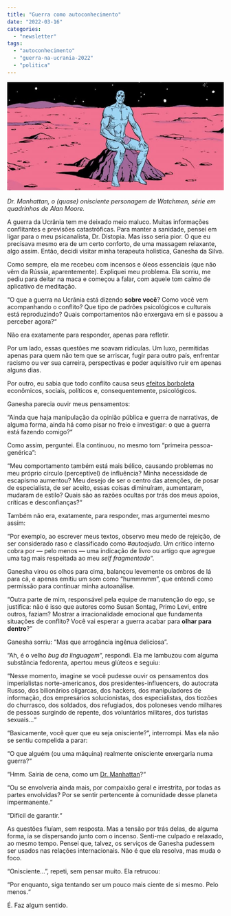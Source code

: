 ```yaml
---
title: "Guerra como autoconhecimento"
date: "2022-03-16"
categories: 
  - "newsletter"
tags: 
  - "autoconhecimento"
  - "guerra-na-ucrania-2022"
  - "politica"
---
```


![dr-manhattan(1).jpg](images/57fcb0e0-010d-4ca3-b886-ab0a3b6dd336.jpg)

_Dr. Manhattan, o (quase) onisciente personagem de Watchmen, série em quadrinhos de Alan Moore._

A guerra da Ucrânia tem me deixado meio maluco. Muitas informações conflitantes e previsões catastróficas. Para manter a sanidade, pensei em ligar para o meu psicanalista, Dr. Distopia. Mas isso seria pior. O que eu precisava mesmo era de um certo conforto, de uma massagem relaxante, algo assim. Então, decidi visitar minha terapeuta holística, Ganesha da Silva.

Como sempre, ela me recebeu com incensos e óleos essenciais (que não vêm da Rússia, aparentemente). Expliquei meu problema. Ela sorriu, me pediu para deitar na maca e começou a falar, com aquele tom calmo de aplicativo de meditação.

“O que a guerra na Ucrânia está dizendo **sobre você**? Como você vem acompanhando o conflito? Que tipo de padrões psicológicos e culturais está reproduzindo? Quais comportamentos não enxergava em si e passou a perceber agora?“

Não era exatamente para responder, apenas para refletir.

Por um lado, essas questões me soavam ridículas. Um luxo, permitidas apenas para quem não tem que se arriscar, fugir para outro país, enfrentar racismo ou ver sua carreira, perspectivas e poder aquisitivo ruir em apenas alguns dias.

Por outro, eu sabia que todo conflito causa seus [efeitos borboleta](https://en.wikipedia.org/wiki/Butterfly_effect) econômicos, sociais, políticos e, consequentemente, psicológicos.

Ganesha parecia ouvir meus pensamentos:

“Ainda que haja manipulação da opinião pública e guerra de narrativas, de alguma forma, ainda há como pisar no freio e investigar: o que a guerra está fazendo comigo?“

Como assim, perguntei. Ela continuou, no mesmo tom “primeira pessoa-genérica”:

“Meu comportamento também está mais bélico, causando problemas no meu próprio círculo (perceptível) de influência? Minha necessidade de escapismo aumentou? Meu desejo de ser o centro das atenções, de posar de especialista, de ser aceito, essas coisas diminuíram, aumentaram, mudaram de estilo? Quais são as razões ocultas por trás dos meus apoios, críticas e desconfianças?“

Também não era, exatamente, para responder, mas argumentei mesmo assim:

“Por exemplo, ao escrever meus textos, observo meu medo de rejeição, de ser considerado raso e classificado como _#autoajuda_. Um crítico interno cobra por — pelo menos — uma indicação de livro ou artigo que agregue uma tag mais respeitada ao meu _self fragmentado_“.

Ganesha virou os olhos para cima, balançou levemente os ombros de lá para cá, e apenas emitiu um som como “hummmmm”, que entendi como permissão para continuar minha autoanálise.

“Outra parte de mim, responsável pela equipe de manutenção do ego, se justifica: não é isso que autores como Susan Sontag, Primo Levi, entre outros, faziam? Mostrar a irracionalidade emocional que fundamenta situações de conflito? Você vai esperar a guerra acabar para **olhar para dentro**?”

Ganesha sorriu: “Mas que arrogância ingênua deliciosa”.

“Ah, é o velho _bug da linguagem_“, respondi. Ela me lambuzou com alguma substância fedorenta, apertou meus glúteos e seguiu:

“Nesse momento, imagine se você pudesse ouvir os pensamentos dos imperialistas norte-americanos, dos presidentes-influencers, do autocrata Russo, dos bilionários oligarcas, dos hackers, dos manipuladores de informação, dos empresários solucionistas, dos especialistas, dos tiozões do churrasco, dos soldados, dos refugiados, dos poloneses vendo milhares de pessoas surgindo de repente, dos voluntários militares, dos turistas sexuais…“

“Basicamente, você quer que eu seja onisciente?”, interrompi. Mas ela não se sentiu compelida a parar:

“O que alguém (ou uma máquina) realmente onisciente enxergaria numa guerra?“

“Hmm. Sairia de cena, como um [Dr. Manhattan](https://en.wikipedia.org/wiki/Doctor_Manhattan)?“

“Ou se envolveria ainda mais, por compaixão geral e irrestrita, por todas as partes envolvidas? Por se sentir pertencente à comunidade desse planeta impermanente.“

“Difícil de garantir.“

As questões fluíam, sem resposta. Mas a tensão por trás delas, de alguma forma, ia se dispersando junto com o incenso. Senti-me culpado e relaxado, ao mesmo tempo. Pensei que, talvez, os serviços de Ganesha pudessem ser usados nas relações internacionais. Não é que ela resolva, mas muda o foco.

“Onisciente…”, repeti, sem pensar muito. Ela retrucou:

“Por enquanto, siga tentando ser um pouco mais ciente de si mesmo. Pelo menos.“

É. Faz algum sentido.
